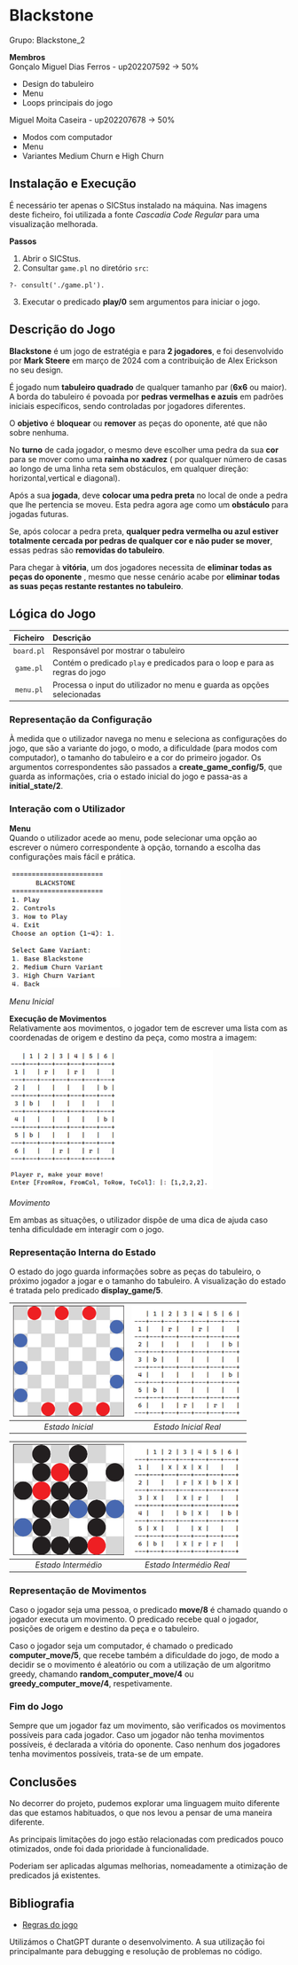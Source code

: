 # Blackstone

Grupo: Blackstone_2  

**Membros**  
Gonçalo Miguel Dias Ferros - up202207592 -> 50%  
- Design do tabuleiro
- Menu
- Loops principais do jogo

Miguel Moita Caseira - up202207678 -> 50%
- Modos com computador
- Menu
- Variantes Medium Churn e High Churn

## Instalação e Execução
É necessário ter apenas o SICStus instalado na máquina. Nas imagens deste ficheiro, foi utilizada a fonte *Cascadia Code Regular* para uma visualização melhorada. 

**Passos**  
1. Abrir o SICStus.
2. Consultar ```game.pl``` no diretório ```src```:  
```
?- consult('./game.pl').
```
3. Executar o predicado **play/0** sem argumentos para iniciar o jogo.

## Descrição do Jogo
**Blackstone** é um jogo de estratégia e para **2 jogadores**, e foi desenvolvido por **Mark Steere** em março de 2024 com a contribuição de Alex Erickson no seu design.

É jogado num **tabuleiro quadrado** de qualquer tamanho par (**6x6** ou maior). A borda do tabuleiro é povoada por **pedras vermelhas e azuis** em padrões iniciais específicos, sendo controladas por jogadores diferentes.

O **objetivo** é **bloquear** ou **remover** as peças do oponente, até que não sobre nenhuma. 

No **turno** de cada jogador, o mesmo deve escolher uma pedra da sua **cor** para se mover como uma **rainha no xadrez** ( por qualquer número de casas ao longo de uma linha reta sem obstáculos, em qualquer direção: horizontal,vertical e diagonal).

Após a sua **jogada**, deve **colocar uma pedra preta** no local de onde a pedra que lhe pertencia se moveu. Esta pedra agora age como um **obstáculo** para jogadas futuras.

Se, após colocar a pedra preta, **qualquer pedra vermelha ou azul estiver totalmente cercada por pedras de qualquer cor e não puder se mover**, essas pedras são **removidas do tabuleiro**.

Para chegar à **vitória**, um dos jogadores necessita de **eliminar todas as peças do oponente** , mesmo que nesse cenário acabe por **eliminar todas as suas peças restante restantes no tabuleiro**.

## Lógica do Jogo

|   Ficheiro   | Descrição |
|   :--:   |:--|
|`board.pl`|Responsável por mostrar o tabuleiro| 
|`game.pl` |Contém o predicado ```play``` e predicados para o loop e para as regras do jogo| 
|`menu.pl` |Processa o input do utilizador no menu e guarda as opções selecionadas| 

### Representação da Configuração 
À medida que o utilizador navega no menu e seleciona as configurações do jogo, que são a variante do jogo, o modo, a dificuldade (para modos com computador), o tamanho do tabuleiro e a cor do primeiro jogador. Os argumentos correspondentes são passados a **create_game_config/5**, que guarda as informações, cria o estado inicial do jogo e passa-as a **initial_state/2**.

### Interação com o Utilizador
**Menu**  
Quando o utilizador acede ao menu, pode selecionar uma opção ao escrever o número correspondente à opção, tornando a escolha das configurações mais fácil e prática. 

<img src="img/menu.png" alt="Menu" width="200px">  

*Menu Inicial*

**Execução de Movimentos**  
Relativamente aos movimentos, o jogador tem de escrever uma lista com as coordenadas de origem e destino da peça, como mostra a imagem:

<img src="img/movimento.png" alt="Movimento" height="250px">  

*Movimento*

Em ambas as situações, o utilizador dispõe de uma dica de ajuda caso tenha dificuldade em interagir com o jogo.

### Representação Interna do Estado  
O estado do jogo guarda informações sobre as peças do tabuleiro, o próximo jogador a jogar e o tamanho do tabuleiro. A visualização do estado é tratada pelo predicado **display_game/5**.

| <img src="img/estado_inicial.png" alt="Estado Inicial" width="200px"> | <img src="img/estado_inicial_real.png" alt="Estado Intermédio" width="200px" height="200px"> |
|:--:|:--:|
| *Estado Inicial* | *Estado Inicial Real* |

| <img src="img/estado_intermedio.png" alt="Estado Inicial" width="200px"> | <img src="img/estado_intermedio_real.png" alt="Estado Intermédio" width="200px" height="200px"> |
|:--:|:--:|
| *Estado Intermédio* | *Estado Intermédio Real* |

### Representação de Movimentos
Caso o jogador seja uma pessoa, o predicado **move/8** é chamado quando o jogador executa um movimento. O predicado recebe qual o jogador, posições de origem e destino da peça e o tabuleiro.

Caso o jogador seja um computador, é chamado o predicado **computer_move/5**, que recebe também a dificuldade do jogo, de modo a decidir se o movimento é aleatório ou com a utilização de um algoritmo greedy, chamando **random_computer_move/4** ou **greedy_computer_move/4**, respetivamente.

### Fim do Jogo 
Sempre que um jogador faz um movimento, são verificados os movimentos possíveis para cada jogador. Caso um jogador não tenha movimentos possíveis, é declarada a vitória do oponente. Caso nenhum dos jogadores tenha movimentos possíveis, trata-se de um empate. 

## Conclusões  
No decorrer do projeto, pudemos explorar uma linguagem muito diferente das que estamos habituados, o que nos levou a pensar de uma maneira diferente.  

As principais limitações do jogo estão relacionadas com predicados pouco otimizados, onde foi dada prioridade à funcionalidade.

Poderiam ser aplicadas algumas melhorias, nomeadamente a otimização de predicados já existentes.

## Bibliografia
- [Regras do jogo](https://www.marksteeregames.com/Blackstone_rules.pdf)  

Utilizámos o ChatGPT durante o desenvolvimento. A sua utilização foi principalmante para debugging e resolução de problemas no código.
